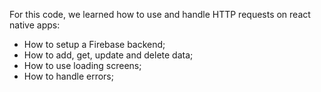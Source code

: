 For this code, we learned how to use and handle HTTP requests on react native apps:

- How to setup a Firebase backend;
- How to add, get, update and delete data;
- How to use loading screens;
- How to handle errors;